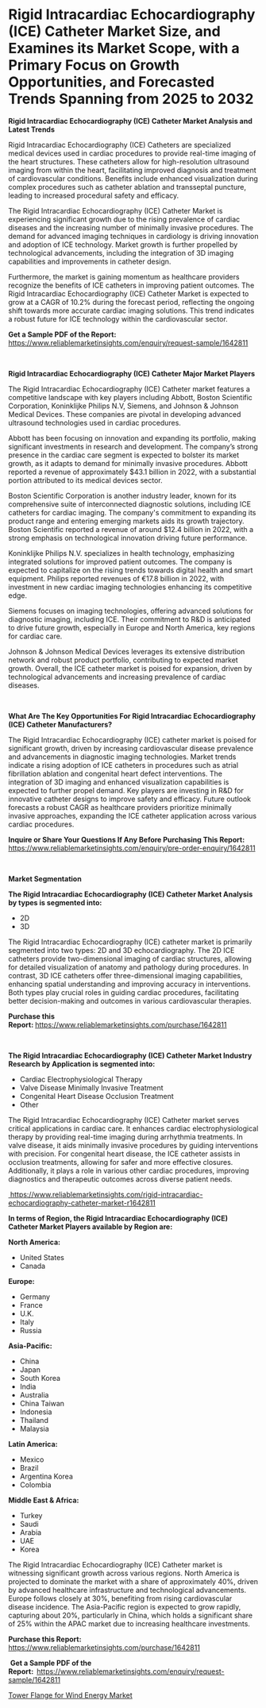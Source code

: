 <p><h1>Rigid Intracardiac Echocardiography (ICE) Catheter Market Size, and Examines its Market Scope, with a Primary Focus on Growth Opportunities, and Forecasted Trends Spanning from 2025 to 2032</h1></p><p><strong>Rigid Intracardiac Echocardiography (ICE) Catheter Market Analysis and Latest Trends</strong></p>
<p><p>Rigid Intracardiac Echocardiography (ICE) Catheters are specialized medical devices used in cardiac procedures to provide real-time imaging of the heart structures. These catheters allow for high-resolution ultrasound imaging from within the heart, facilitating improved diagnosis and treatment of cardiovascular conditions. Benefits include enhanced visualization during complex procedures such as catheter ablation and transseptal puncture, leading to increased procedural safety and efficacy.</p><p>The Rigid Intracardiac Echocardiography (ICE) Catheter Market is experiencing significant growth due to the rising prevalence of cardiac diseases and the increasing number of minimally invasive procedures. The demand for advanced imaging techniques in cardiology is driving innovation and adoption of ICE technology. Market growth is further propelled by technological advancements, including the integration of 3D imaging capabilities and improvements in catheter design.</p><p>Furthermore, the market is gaining momentum as healthcare providers recognize the benefits of ICE catheters in improving patient outcomes. The Rigid Intracardiac Echocardiography (ICE) Catheter Market is expected to grow at a CAGR of 10.2% during the forecast period, reflecting the ongoing shift towards more accurate cardiac imaging solutions. This trend indicates a robust future for ICE technology within the cardiovascular sector.</p></p>
<p><strong>Get a Sample PDF of the Report:&nbsp;</strong> <a href="https://www.reliablemarketinsights.com/enquiry/request-sample/1642811?utm_campaign=1938&utm_medium=2&utm_source=Github&utm_content=ia&utm_term=12012025&utm_id=rigid-intracardiac-echocardiography-ice-catheter">https://www.reliablemarketinsights.com/enquiry/request-sample/1642811</a></p>
<p>&nbsp;</p>
<p><strong>Rigid Intracardiac Echocardiography (ICE) Catheter Major Market Players</strong></p>
<p><p>The Rigid Intracardiac Echocardiography (ICE) Catheter market features a competitive landscape with key players including Abbott, Boston Scientific Corporation, Koninklijke Philips N.V, Siemens, and Johnson & Johnson Medical Devices. These companies are pivotal in developing advanced ultrasound technologies used in cardiac procedures.</p><p>Abbott has been focusing on innovation and expanding its portfolio, making significant investments in research and development. The company’s strong presence in the cardiac care segment is expected to bolster its market growth, as it adapts to demand for minimally invasive procedures. Abbott reported a revenue of approximately $43.1 billion in 2022, with a substantial portion attributed to its medical devices sector.</p><p>Boston Scientific Corporation is another industry leader, known for its comprehensive suite of interconnected diagnostic solutions, including ICE catheters for cardiac imaging. The company's commitment to expanding its product range and entering emerging markets aids its growth trajectory. Boston Scientific reported a revenue of around $12.4 billion in 2022, with a strong emphasis on technological innovation driving future performance.</p><p>Koninklijke Philips N.V. specializes in health technology, emphasizing integrated solutions for improved patient outcomes. The company is expected to capitalize on the rising trends towards digital health and smart equipment. Philips reported revenues of €17.8 billion in 2022, with investment in new cardiac imaging technologies enhancing its competitive edge.</p><p>Siemens focuses on imaging technologies, offering advanced solutions for diagnostic imaging, including ICE. Their commitment to R&D is anticipated to drive future growth, especially in Europe and North America, key regions for cardiac care. </p><p>Johnson & Johnson Medical Devices leverages its extensive distribution network and robust product portfolio, contributing to expected market growth. Overall, the ICE catheter market is poised for expansion, driven by technological advancements and increasing prevalence of cardiac diseases.</p></p>
<p>&nbsp;</p>
<p><strong>What Are The Key Opportunities For Rigid Intracardiac Echocardiography (ICE) Catheter Manufacturers?</strong></p>
<p><p>The Rigid Intracardiac Echocardiography (ICE) catheter market is poised for significant growth, driven by increasing cardiovascular disease prevalence and advancements in diagnostic imaging technologies. Market trends indicate a rising adoption of ICE catheters in procedures such as atrial fibrillation ablation and congenital heart defect interventions. The integration of 3D imaging and enhanced visualization capabilities is expected to further propel demand. Key players are investing in R&D for innovative catheter designs to improve safety and efficacy. Future outlook forecasts a robust CAGR as healthcare providers prioritize minimally invasive approaches, expanding the ICE catheter application across various cardiac procedures.</p></p>
<p><strong>Inquire or Share Your Questions If Any Before Purchasing This Report:</strong> <a href="https://www.reliablemarketinsights.com/enquiry/pre-order-enquiry/1642811?utm_campaign=1938&utm_medium=2&utm_source=Github&utm_content=ia&utm_term=12012025&utm_id=rigid-intracardiac-echocardiography-ice-catheter">https://www.reliablemarketinsights.com/enquiry/pre-order-enquiry/1642811</a></p>
<p>&nbsp;</p>
<p><strong>Market Segmentation</strong></p>
<p><strong>The Rigid Intracardiac Echocardiography (ICE) Catheter Market Analysis by types is segmented into:</strong></p>
<p><ul><li>2D</li><li>3D</li></ul></p>
<p><p>The Rigid Intracardiac Echocardiography (ICE) catheter market is primarily segmented into two types: 2D and 3D echocardiography. The 2D ICE catheters provide two-dimensional imaging of cardiac structures, allowing for detailed visualization of anatomy and pathology during procedures. In contrast, 3D ICE catheters offer three-dimensional imaging capabilities, enhancing spatial understanding and improving accuracy in interventions. Both types play crucial roles in guiding cardiac procedures, facilitating better decision-making and outcomes in various cardiovascular therapies.</p></p>
<p><strong>Purchase this Report:&nbsp;</strong><a href="https://www.reliablemarketinsights.com/purchase/1642811?utm_campaign=1938&utm_medium=2&utm_source=Github&utm_content=ia&utm_term=12012025&utm_id=rigid-intracardiac-echocardiography-ice-catheter">https://www.reliablemarketinsights.com/purchase/1642811</a></p>
<p>&nbsp;</p>
<p><strong>The Rigid Intracardiac Echocardiography (ICE) Catheter Market Industry Research by Application is segmented into:</strong></p>
<p><ul><li>Cardiac Electrophysiological Therapy</li><li>Valve Disease Minimally Invasive Treatment</li><li>Congenital Heart Disease Occlusion Treatment</li><li>Other</li></ul></p>
<p><p>The Rigid Intracardiac Echocardiography (ICE) Catheter market serves critical applications in cardiac care. It enhances cardiac electrophysiological therapy by providing real-time imaging during arrhythmia treatments. In valve disease, it aids minimally invasive procedures by guiding interventions with precision. For congenital heart disease, the ICE catheter assists in occlusion treatments, allowing for safer and more effective closures. Additionally, it plays a role in various other cardiac procedures, improving diagnostics and therapeutic outcomes across diverse patient needs.</p></p>
<p><a href="https://www.reliablemarketinsights.com/rigid-intracardiac-echocardiography-catheter-market-r1642811?utm_campaign=1938&utm_medium=2&utm_source=Github&utm_content=ia&utm_term=12012025&utm_id=rigid-intracardiac-echocardiography-ice-catheter">&nbsp;https://www.reliablemarketinsights.com/rigid-intracardiac-echocardiography-catheter-market-r1642811</a></p>
<p><strong>In terms of Region, the Rigid Intracardiac Echocardiography (ICE) Catheter Market Players available by Region are:</strong></p>
<p>
    <p> <strong> North America: </strong>
        <ul>
            <li>United States</li>
            <li>Canada</li>
        </ul>
        </p> 
    <p> <strong> Europe: </strong>
        <ul>
            <li>Germany</li>
            <li>France</li>
            <li>U.K.</li>
            <li>Italy</li>
            <li>Russia</li>
        </ul>
        </p> 
    <p> <strong> Asia-Pacific: </strong>
        <ul>
            <li>China</li>
            <li>Japan</li>
            <li>South Korea</li>
            <li>India</li>
            <li>Australia</li>
            <li>China Taiwan</li>
            <li>Indonesia</li>
            <li>Thailand</li>
            <li>Malaysia</li>
        </ul>
        </p> 
    <p> <strong> Latin America: </strong>
        <ul>
            <li>Mexico</li>
            <li>Brazil</li>
            <li>Argentina Korea</li>
            <li>Colombia</li>
        </ul>
        </p> 
    <p> <strong> Middle East & Africa: </strong>
        <ul>
            <li>Turkey</li>
            <li>Saudi</li>
            <li>Arabia</li>
            <li>UAE</li>
            <li>Korea</li>
        </ul>
    </p>
    </p>
<p><p>The Rigid Intracardiac Echocardiography (ICE) Catheter market is witnessing significant growth across various regions. North America is projected to dominate the market with a share of approximately 40%, driven by advanced healthcare infrastructure and technological advancements. Europe follows closely at 30%, benefiting from rising cardiovascular disease incidence. The Asia-Pacific region is expected to grow rapidly, capturing about 20%, particularly in China, which holds a significant share of 25% within the APAC market due to increasing healthcare investments.</p></p>
<p><strong>Purchase this Report: </strong><a href="https://www.reliablemarketinsights.com/purchase/1642811?utm_campaign=1938&utm_medium=2&utm_source=Github&utm_content=ia&utm_term=12012025&utm_id=rigid-intracardiac-echocardiography-ice-catheter">https://www.reliablemarketinsights.com/purchase/1642811</a></p>
<p>&nbsp;<strong>Get a Sample PDF of the Report:&nbsp;&nbsp;</strong><a href="https://www.reliablemarketinsights.com/enquiry/request-sample/1642811?utm_campaign=1938&utm_medium=2&utm_source=Github&utm_content=ia&utm_term=12012025&utm_id=rigid-intracardiac-echocardiography-ice-catheter">https://www.reliablemarketinsights.com/enquiry/request-sample/1642811</a></p>
<p><strong></strong></p>
<p><p><a href="https://github.com/provorikovar/Market-Research-Report-List-6/blob/main/tower-flange-for-wind-energy-market.md?utm_campaign=1938&utm_medium=2&utm_source=Github&utm_content=ia&utm_term=12012025&utm_id=rigid-intracardiac-echocardiography-ice-catheter">Tower Flange for Wind Energy Market</a></p></p>